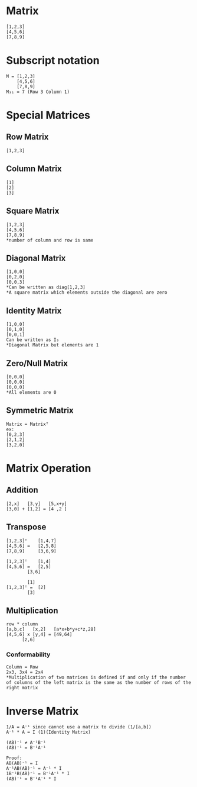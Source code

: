 # Matrix
```
[1,2,3]
[4,5,6]
[7,8,9]
```
# Subscript notation
```
M = [1,2,3]
    [4,5,6]
    [7,8,9]
M₃₁ = 7 (Row 3 Column 1)
```

# Special Matrices
## Row Matrix
```
[1,2,3]
```
## Column Matrix
```
[1]
[2]
[3]
```
## Square Matrix
```
[1,2,3]
[4,5,6]
[7,8,9]
*number of column and row is same
```
## Diagonal Matrix
```
[1,0,0]
[0,2,0]
[0,0,3]
*Can be written as diag[1,2,3]
*A square matrix which elements outside the diagonal are zero
```
## Identity Matrix
```
[1,0,0]
[0,1,0]
[0,0,1]
Can be written as I₃
*Diagonal Matrix but elements are 1
```
## Zero/Null Matrix
```
[0,0,0]
[0,0,0]
[0,0,0]
*All elements are 0
```
## Symmetric Matrix
```
Matrix = Matrixᵀ
ex:
[0,2,3]
[2,1,2]
[3,2,0]
```

# Matrix Operation
## Addition
```
[2,x]	[3,y]	[5,x+y]
[3,0] +	[1,2] =	[4 ,2 ]
```
## Transpose 
```
[1,2,3]ᵀ	[1,4,7]
[4,5,6]	=	[2,5,8]
[7,8,9]		[3,6,9]

[1,2,3]ᵀ	[1,4]
[4,5,6]	=	[2,5]
		[3,6]

		[1]
[1,2,3]ᵀ =	[2]
		[3]
```
## Multiplication
```
row * column
[a,b,c]	  [x,2]	  [a*x+b*y+c*z,28]
[4,5,6] x [y,4] = [49,64]
	  [z,6]		
```
### Conformability
```
Column = Row
2x3, 3x4 = 2x4
*Multiplication of two matrices is defined if and only if the number of columns of the left matrix is the same as the number of rows of the right matrix
```

# Inverse Matrix
```
1/A = A⁻¹ since cannot use a matrix to divide (1/[a,b])
A⁻¹ * A = I (1)(Identity Matrix)

(AB)⁻¹ ≠ A⁻¹B⁻¹
(AB)⁻¹ = B⁻¹A⁻¹

Proof:
AB(AB)⁻¹ = I
A⁻¹AB(AB)⁻¹ = A⁻¹ * I
1B⁻¹B(AB)⁻¹ = B⁻¹A⁻¹ * I
(AB)⁻¹ = B⁻¹A⁻¹ * I
```
